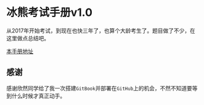 # 冰熊考试手册v1.0
从2017年开始考试，到现在也快三年了，也算个大龄考生了。题目做了不少，在这里做点总结吧。

[本手册地址](https://mycodebattle.github.io/road-to-gwy/)

## 感谢

感谢欣然同学给了我一次搭建`GitBook`并部署在`GitHub`上的机会，不然不知道要等到什么时候才真正动手。